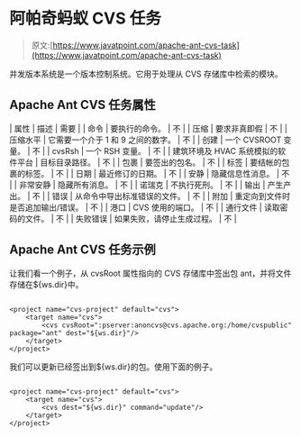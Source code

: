 # 阿帕奇蚂蚁 CVS 任务

> 原文:[https://www.javatpoint.com/apache-ant-cvs-task](https://www.javatpoint.com/apache-ant-cvs-task)

并发版本系统是一个版本控制系统。它用于处理从 CVS 存储库中检索的模块。

## Apache Ant CVS 任务属性

| 属性 | 描述 | 需要 |
| 命令 | 要执行的命令。 | 不 |
| 压缩 | 要求非真即假 | 不 |
| 压缩水平 | 它需要一个介于 1 和 9 之间的数字。 | 不 |
| 创建 | 一个 CVSROOT 变量。 | 不 |
| cvsRsh | 一个 RSH 变量。 | 不 |
| 建筑环境及 HVAC 系统模拟的软件平台 | 目标目录路径。 | 不 |
| 包裹 | 要签出的包名。 | 不 |
| 标签 | 要结帐的包裹的标签。 | 不 |
| 日期 | 最近修订的日期。 | 不 |
| 安静 | 隐藏信息性消息。 | 不 |
| 非常安静 | 隐藏所有消息。 | 不 |
| 诺瑞克 | 不执行死刑。 | 不 |
| 输出 | 产生产出。 | 不 |
| 错误 | 从命令中导出标准错误的文件。 | 不 |
| 附加 | 重定向到文件时是否追加输出/错误。 | 不 |
| 港口 | CVS 使用的端口。 | 不 |
| 通行文件 | 读取密码的文件。 | 不 |
| 失败错误 | 如果失败，请停止生成过程。 | 不 |

## Apache Ant CVS 任务示例

让我们看一个例子，从 cvsRoot 属性指向的 CVS 存储库中签出包 ant，并将文件存储在${ws.dir}中。

```

<project name="cvs-project" default="cvs">
	<target name="cvs">
		<cvs cvsRoot=":pserver:anoncvs@cvs.apache.org:/home/cvspublic" package="ant" dest="${ws.dir}"/>	
	</target>
</project>

```

我们可以更新已经签出到${ws.dir}的包。使用下面的例子。

```

<project name="cvs-project" default="cvs">
	<target name="cvs">
		<cvs dest="${ws.dir}" command="update"/>	
	</target>
</project>

```